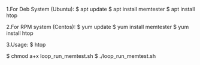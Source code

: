 1.For Deb System (Ubuntu):
  $ apt update
  $ apt install memtester
  $ apt install htop

2.For RPM system (Centos):
  $ yum update
  $ yum install memtester
  $ yum install htop

3.Usage:
  $ htop
  
  $ chmod a+x loop_run_memtest.sh
  $ ./loop_run_memtest.sh
